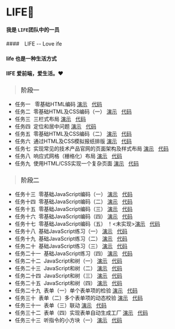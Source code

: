 # LIFE:seedling:

####  我是 `LIFE`团队中的一员

####　LIFE -- Love ife

####  life 也是一种生活方式

####  IIFE 爱前端，爱生活。:heart:

> ### 阶段一
>>
* 任务一 &nbsp; 零基础HTML编码 [演示](http://maxxiaobao.github.io/LIFE/step1/task1/index.html) &nbsp; [代码](https://github.com/maxxiaobao/LIFE/tree/master/step1/task1)
*  任务二  &nbsp;零基础HTML及CSS编码（一） [演示](http://maxxiaobao.github.io/LIFE/step1/task2/index.html) &nbsp; [代码](https://github.com/maxxiaobao/LIFE/tree/master/step1/task2)
* 任务三 &nbsp;三栏式布局 [演示](http://maxxiaobao.github.io/LIFE/step1/task3/index.html) &nbsp; [代码](https://github.com/maxxiaobao/LIFE/tree/master/step1/task3)
* 任务四 &nbsp;定位和居中问题 [演示](http://maxxiaobao.github.io/LIFE/step1/task4/index.html) &nbsp; [代码](https://github.com/maxxiaobao/LIFE/tree/master/step1/task4)
* 任务五 &nbsp;零基础HTML及CSS编码（二） [演示](http://maxxiaobao.github.io/LIFE/step1/task5/index.html) &nbsp; [代码](https://github.com/maxxiaobao/LIFE/tree/master/step1/task5)
* 任务六 &nbsp;通过HTML及CSS模拟报纸排版 [演示](http://maxxiaobao.github.io/LIFE/step1/task6/index.html) &nbsp; [代码](https://github.com/maxxiaobao/LIFE/tree/master/step1/task6)
* 任务七 &nbsp;实现常见的技术产品官网的页面架构及样式布局 [演示](http://maxxiaobao.github.io/LIFE/step1/task7/index.html) &nbsp; [代码](https://github.com/maxxiaobao/LIFE/tree/master/step1/task7)
* 任务八 &nbsp;响应式网格（栅格化）布局 [演示](http://maxxiaobao.github.io/LIFE/step1/task8/index.html) &nbsp; [代码](https://github.com/maxxiaobao/LIFE/tree/master/step1/task8)
* 任务九 &nbsp;使用HTML/CSS实现一个复杂页面 [演示](http://maxxiaobao.github.io/LIFE/step1/task9/index.html) &nbsp; [代码](https://github.com/maxxiaobao/LIFE/tree/master/step1/task9)

> ### 阶段二
>>
* 任务十三 &nbsp;零基础JavaScript编码（一） [演示](http://maxxiaobao.github.io/LIFE/step2/task13/index.html) &nbsp; [代码](https://github.com/maxxiaobao/LIFE/tree/master/step2/task13)
* 任务十四 &nbsp;零基础JavaScript编码（二） [演示](http://maxxiaobao.github.io/LIFE/step2/task14/index.html) &nbsp; [代码](https://github.com/maxxiaobao/LIFE/tree/master/step2/task14)
* 任务十五 &nbsp;零基础JavaScript编码（三） [演示](http://maxxiaobao.github.io/LIFE/step2/task15/index.html) &nbsp; [代码](https://github.com/maxxiaobao/LIFE/tree/master/step2/task15)
* 任务十六 &nbsp;零基础JavaScript编码（四） [演示](http://maxxiaobao.github.io/LIFE/step2/task16/index.html) &nbsp; [代码](https://github.com/maxxiaobao/LIFE/tree/master/step2/task16)
* 任务十七 &nbsp;零基础JavaScript编码（五） ！<未实现>[演示](http://maxxiaobao.github.io/LIFE/step2/task17/index.html) &nbsp; [代码](https://github.com/maxxiaobao/LIFE/tree/master/step2/task17)
* 任务十八 &nbsp;基础JavaScript练习（一） [演示](http://maxxiaobao.github.io/LIFE/step2/task18/index.html) &nbsp; [代码](https://github.com/maxxiaobao/LIFE/tree/master/step2/task18)
* 任务十九 &nbsp;基础JavaScript练习（二） [演示](http://maxxiaobao.github.io/LIFE/step2/task19/index.html) &nbsp; [代码](https://github.com/maxxiaobao/LIFE/tree/master/step2/task19)
* 任务二十 &nbsp;基础JavaScript练习（三） [演示](http://maxxiaobao.github.io/LIFE/step2/task20/index.html) &nbsp; [代码](https://github.com/maxxiaobao/LIFE/tree/master/step2/task20)
* 任务二十一 &nbsp;基础JavaScript练习（四） [演示](http://maxxiaobao.github.io/LIFE/step2/task21/index.html) &nbsp; [代码](https://github.com/maxxiaobao/LIFE/tree/master/step2/task21)
* 任务二十二 &nbsp;JavaScript和树（一） [演示](http://maxxiaobao.github.io/LIFE/step2/task22/index.html) &nbsp; [代码](https://github.com/maxxiaobao/LIFE/tree/master/step2/task22)
* 任务二十三 &nbsp;JavaScript和树（二） [演示](http://maxxiaobao.github.io/LIFE/step2/task23/index.html) &nbsp; [代码](https://github.com/maxxiaobao/LIFE/tree/master/step2/task23)
* 任务二十四 &nbsp;JavaScript和树（三） [演示](http://maxxiaobao.github.io/LIFE/step2/task24/index.html) &nbsp; [代码](https://github.com/maxxiaobao/LIFE/tree/master/step2/task24)
* 任务二十五 &nbsp;JavaScript和树（四） [演示](http://maxxiaobao.github.io/LIFE/step2/task25/index.html) &nbsp; [代码](https://github.com/maxxiaobao/LIFE/tree/master/step2/task25)
* 任务二十九 &nbsp;表单（一）单个表单项的检验 [演示](http://maxxiaobao.github.io/LIFE/step2/task29/index.html) &nbsp; [代码](https://github.com/maxxiaobao/LIFE/tree/master/step2/task29)
* 任务三十 &nbsp;表单（二）多个表单项的动态校验 [演示](http://maxxiaobao.github.io/LIFE/step2/task30/index.html) &nbsp; [代码](https://github.com/maxxiaobao/LIFE/tree/master/step2/task30)
* 任务三十一 &nbsp;表单（三）联动 [演示](http://maxxiaobao.github.io/LIFE/step2/task31/index.html) &nbsp; [代码](https://github.com/maxxiaobao/LIFE/tree/master/step2/task31)
* 任务三十二 &nbsp;表单（四）实现表单自动生成工厂 [演示](http://maxxiaobao.github.io/LIFE/step2/task32/index.html) &nbsp; [代码](https://github.com/maxxiaobao/LIFE/tree/master/step2/task32)
* 任务三十三 &nbsp;听指令的小方块（一） [演示](http://maxxiaobao.github.io/LIFE/step2/task33/index.html) &nbsp; [代码](https://github.com/maxxiaobao/LIFE/tree/master/step2/task33)
